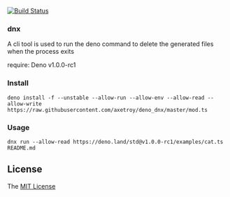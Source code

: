 [![Build Status](https://github.com/axetroy/deno_dnx/workflows/test/badge.svg)](https://github.com/axetroy/deno_dnx/actions)

### dnx

A cli tool is used to run the deno command to delete the generated files when the process exits

require: Deno v1.0.0-rc1

### Install

```shell
deno install -f --unstable --allow-run --allow-env --allow-read --allow-write https://raw.githubusercontent.com/axetroy/deno_dnx/master/mod.ts
```

### Usage

```shell
dnx run --allow-read https://deno.land/std@v1.0.0-rc1/examples/cat.ts README.md
```

## License

The [MIT License](LICENSE)
